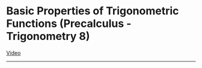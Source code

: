 # Basic Properties of Trigonometric Functions (Precalculus - Trigonometry 8)

[Video](https://www.youtube.com/watch?v=_dTRpq_yGIc)

---
